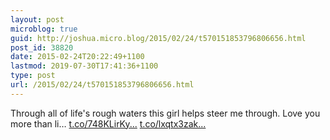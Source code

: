 ```yaml
---
layout: post
microblog: true
guid: http://joshua.micro.blog/2015/02/24/t570151853796806656.html
post_id: 38820
date: 2015-02-24T20:22:49+1100
lastmod: 2019-07-30T17:41:36+1100
type: post
url: /2015/02/24/t570151853796806656.html
---
```

Through all of life's rough waters this girl helps steer me through. Love you more than li… [t.co/748KLirKy...](http://t.co/748KLirKyo) [t.co/lxqtx3zak...](http://t.co/lxqtx3zakn)
